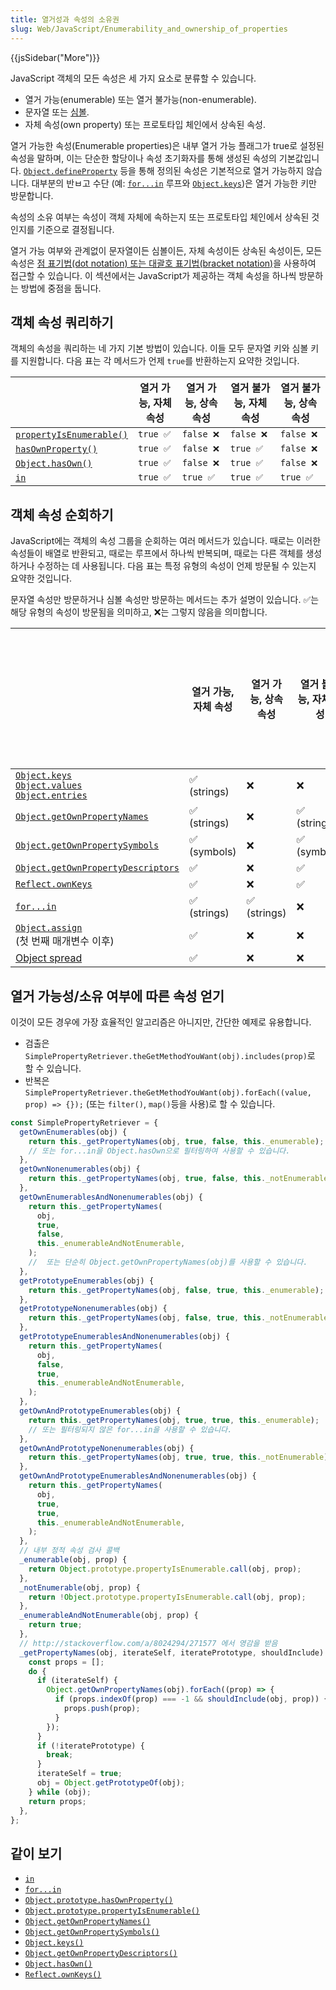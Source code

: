 ```yaml
---
title: 열거성과 속성의 소유권
slug: Web/JavaScript/Enumerability_and_ownership_of_properties
---
```


{{jsSidebar("More")}}

JavaScript 객체의 모든 속성은 세 가지 요소로 분류할 수 있습니다.

- 열거 가능(enumerable) 또는 열거 불가능(non-enumerable).
- 문자열 또는 [심볼](/ko/docs/Web/JavaScript/Reference/Global_Objects/Symbol).
- 자체 속성(own property) 또는 프로토타입 체인에서 상속된 속성.

열거 가능한 속성(Enumerable properties)은 내부 열거 가능 플래그가 true로 설정된 속성을 말하며, 이는 단순한 할당이나 속성 초기화자를 통해 생성된 속성의 기본값입니다. [`Object.defineProperty`](/ko/docs/Web/JavaScript/Reference/Global_Objects/Object/defineProperty) 등을 통해 정의된 속성은 기본적으로 열거 가능하지 않습니다. 대부분의 반ㅂ고 수단 (예: [`for...in`](/ko/docs/Web/JavaScript/Reference/Statements/for...in) 루프와 [`Object.keys`](/ko/docs/Web/JavaScript/Reference/Global_Objects/Object/keys))은 열거 가능한 키만 방문합니다.

속성의 소유 여부는 속성이 객체 자체에 속하는지 또는 프로토타입 체인에서 상속된 것인지를 기준으로 결정됩니다.

열거 가능 여부와 관계없이 문자열이든 심볼이든, 자체 속성이든 상속된 속성이든, 모든 속성은 [점 표기법(dot notation) 또는 대괄호 표기법(bracket notation)](/ko/docs/Web/JavaScript/Reference/Operators/Property_accessors)을 사용하여 접근할 수 있습니다. 이 섹션에서는 JavaScript가 제공하는 객체 속성을 하나씩 방문하는 방법에 중점을 둡니다.

## 객체 속성 쿼리하기

객체의 속성을 쿼리하는 네 가지 기본 방법이 있습니다. 이들 모두 문자열 키와 심볼 키를 지원합니다. 다음 표는 각 메서드가 언제 `true`를 반환하는지 요약한 것입니다.

|                                                                                                          | 열거 가능, 자체 속성 | 열거 가능, 상속 속성 | 열거 불가능, 자체 속성 | 열거 불가능, 상속 속성 |
| -------------------------------------------------------------------------------------------------------- | -------------------- | -------------------- | ---------------------- | ---------------------- |
| [`propertyIsEnumerable()`](/ko/docs/Web/JavaScript/Reference/Global_Objects/Object/propertyIsEnumerable) | `true ✅`            | `false ❌`           | `false ❌`             | `false ❌`             |
| [`hasOwnProperty()`](/ko/docs/Web/JavaScript/Reference/Global_Objects/Object/hasOwnProperty)             | `true ✅`            | `false ❌`           | `true ✅`              | `false ❌`             |
| [`Object.hasOwn()`](/ko/docs/Web/JavaScript/Reference/Global_Objects/Object/hasOwn)                      | `true ✅`            | `false ❌`           | `true ✅`              | `false ❌`             |
| [`in`](/ko/docs/Web/JavaScript/Reference/Operators/in)                                                   | `true ✅`            | `true ✅`            | `true ✅`              | `true ✅`              |

## 객체 속성 순회하기

JavaScript에는 객체의 속성 그룹을 순회하는 여러 메서드가 있습니다. 때로는 이러한 속성들이 배열로 반환되고, 때로는 루프에서 하나씩 반복되며, 때로는 다른 객체를 생성하거나 수정하는 데 사용됩니다. 다음 표는 특정 유형의 속성이 언제 방문될 수 있는지 요약한 것입니다.

문자열 속성만 방문하거나 심볼 속성만 방문하는 메서드는 추가 설명이 있습니다. ✅는 해당 유형의 속성이 방문됨을 의미하고, ❌는 그렇지 않음을 의미합니다.

|                                                                                                                                                                                                                                                               | 열거 가능, 자체 속성 | 열거 가능, 상속 속성 | 열거 불가능, 자체 속성 | 열거 불가능, 상속 속성 |
| ------------------------------------------------------------------------------------------------------------------------------------------------------------------------------------------------------------------------------------------------------------- | -------------------- | -------------------- | ---------------------- | ---------------------- |
| [`Object.keys`](/ko/docs/Web/JavaScript/Reference/Global_Objects/Object/keys)<br />[`Object.values`](/ko/docs/Web/JavaScript/Reference/Global_Objects/Object/values)<br />[`Object.entries`](/ko/docs/Web/JavaScript/Reference/Global_Objects/Object/entries) | ✅<br />(strings)    | ❌                   | ❌                     | ❌                     |
| [`Object.getOwnPropertyNames`](/ko/docs/Web/JavaScript/Reference/Global_Objects/Object/getOwnPropertyNames)                                                                                                                                                   | ✅<br />(strings)    | ❌                   | ✅<br />(strings)      | ❌                     |
| [`Object.getOwnPropertySymbols`](/ko/docs/Web/JavaScript/Reference/Global_Objects/Object/getOwnPropertySymbols)                                                                                                                                               | ✅<br />(symbols)    | ❌                   | ✅<br />(symbols)      | ❌                     |
| [`Object.getOwnPropertyDescriptors`](/ko/docs/Web/JavaScript/Reference/Global_Objects/Object/getOwnPropertyDescriptors)                                                                                                                                       | ✅                   | ❌                   | ✅                     | ❌                     |
| [`Reflect.ownKeys`](/ko/docs/Web/JavaScript/Reference/Global_Objects/Reflect/ownKeys)                                                                                                                                                                         | ✅                   | ❌                   | ✅                     | ❌                     |
| [`for...in`](/ko/docs/Web/JavaScript/Reference/Statements/for...in)                                                                                                                                                                                           | ✅<br />(strings)    | ✅<br />(strings)    | ❌                     | ❌                     |
| [`Object.assign`](/ko/docs/Web/JavaScript/Reference/Global_Objects/Object/assign)<br />(첫 번째 매개변수 이후)                                                                                                                                                | ✅                   | ❌                   | ❌                     | ❌                     |
| [Object spread](/ko/docs/Web/JavaScript/Reference/Operators/Spread_syntax)                                                                                                                                                                                    | ✅                   | ❌                   | ❌                     | ❌                     |

## 열거 가능성/소유 여부에 따른 속성 얻기

이것이 모든 경우에 가장 효율적인 알고리즘은 아니지만, 간단한 예제로 유용합니다.

- 검출은 `SimplePropertyRetriever.theGetMethodYouWant(obj).includes(prop)`로 할 수 있습니다.
- 반복은 `SimplePropertyRetriever.theGetMethodYouWant(obj).forEach((value, prop) => {});` (또는 `filter()`, `map()`등을 사용)로 할 수 있습니다.

```js
const SimplePropertyRetriever = {
  getOwnEnumerables(obj) {
    return this._getPropertyNames(obj, true, false, this._enumerable);
    // 또는 for...in을 Object.hasOwn으로 필터링하여 사용할 수 있습니다.
  },
  getOwnNonenumerables(obj) {
    return this._getPropertyNames(obj, true, false, this._notEnumerable);
  },
  getOwnEnumerablesAndNonenumerables(obj) {
    return this._getPropertyNames(
      obj,
      true,
      false,
      this._enumerableAndNotEnumerable,
    );
    //  또는 단순히 Object.getOwnPropertyNames(obj)를 사용할 수 있습니다.
  },
  getPrototypeEnumerables(obj) {
    return this._getPropertyNames(obj, false, true, this._enumerable);
  },
  getPrototypeNonenumerables(obj) {
    return this._getPropertyNames(obj, false, true, this._notEnumerable);
  },
  getPrototypeEnumerablesAndNonenumerables(obj) {
    return this._getPropertyNames(
      obj,
      false,
      true,
      this._enumerableAndNotEnumerable,
    );
  },
  getOwnAndPrototypeEnumerables(obj) {
    return this._getPropertyNames(obj, true, true, this._enumerable);
    // 또는 필터링되지 않은 for...in을 사용할 수 있습니다.
  },
  getOwnAndPrototypeNonenumerables(obj) {
    return this._getPropertyNames(obj, true, true, this._notEnumerable);
  },
  getOwnAndPrototypeEnumerablesAndNonenumerables(obj) {
    return this._getPropertyNames(
      obj,
      true,
      true,
      this._enumerableAndNotEnumerable,
    );
  },
  // 내부 정적 속성 검사 콜백
  _enumerable(obj, prop) {
    return Object.prototype.propertyIsEnumerable.call(obj, prop);
  },
  _notEnumerable(obj, prop) {
    return !Object.prototype.propertyIsEnumerable.call(obj, prop);
  },
  _enumerableAndNotEnumerable(obj, prop) {
    return true;
  },
  // http://stackoverflow.com/a/8024294/271577 에서 영감을 받음
  _getPropertyNames(obj, iterateSelf, iteratePrototype, shouldInclude) {
    const props = [];
    do {
      if (iterateSelf) {
        Object.getOwnPropertyNames(obj).forEach((prop) => {
          if (props.indexOf(prop) === -1 && shouldInclude(obj, prop)) {
            props.push(prop);
          }
        });
      }
      if (!iteratePrototype) {
        break;
      }
      iterateSelf = true;
      obj = Object.getPrototypeOf(obj);
    } while (obj);
    return props;
  },
};
```

## 같이 보기

- [`in`](/ko/docs/Web/JavaScript/Reference/Operators/in)
- [`for...in`](/ko/docs/Web/JavaScript/Reference/Statements/for...in)
- [`Object.prototype.hasOwnProperty()`](/ko/docs/Web/JavaScript/Reference/Global_Objects/Object/hasOwnProperty)
- [`Object.prototype.propertyIsEnumerable()`](/ko/docs/Web/JavaScript/Reference/Global_Objects/Object/propertyIsEnumerable)
- [`Object.getOwnPropertyNames()`](/ko/docs/Web/JavaScript/Reference/Global_Objects/Object/getOwnPropertyNames)
- [`Object.getOwnPropertySymbols()`](/ko/docs/Web/JavaScript/Reference/Global_Objects/Object/getOwnPropertySymbols)
- [`Object.keys()`](/ko/docs/Web/JavaScript/Reference/Global_Objects/Object/keys)
- [`Object.getOwnPropertyDescriptors()`](/ko/docs/Web/JavaScript/Reference/Global_Objects/Object/getOwnPropertyDescriptors)
- [`Object.hasOwn()`](/ko/docs/Web/JavaScript/Reference/Global_Objects/Object/hasOwn)
- [`Reflect.ownKeys()`](/ko/docs/Web/JavaScript/Reference/Global_Objects/Reflect/ownKeys)
